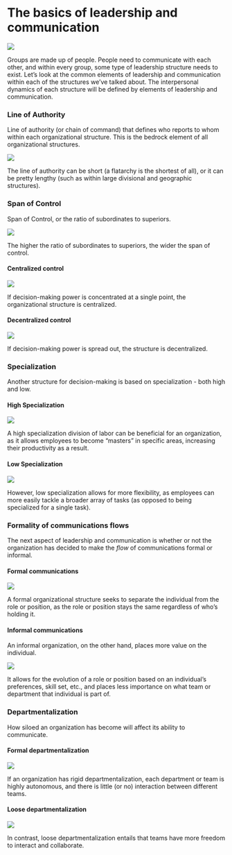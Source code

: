 # The basics of leadership and communication

![](../../../.gitbook/assets/people.png)

Groups are made up of people. People need to communicate with each other, and within every group, some type of leadership structure needs to exist. Let’s look at the common elements of leadership and communication within each of the structures we’ve talked about. The interpersonal dynamics of each structure will be defined by elements of leadership and communication.

### Line of Authority

Line of authority (or chain of command) that defines who reports to whom within each organizational structure. This is the bedrock element of all organizational structures.

![](../../../.gitbook/assets/line-of-authority.png)

The line of authority can be short (a flatarchy is the shortest of all), or it can be pretty lengthy (such as within large divisional and geographic structures).

### Span of Control

Span of Control, or the ratio of subordinates to superiors.

![](../../../.gitbook/assets/centralized.png)

The higher the ratio of subordinates to superiors, the wider the span of control.

#### Centralized control

![](<../../../.gitbook/assets/centralized (1).png>)

If decision-making power is concentrated at a single point, the organizational structure is centralized.

#### Decentralized control

![](<../../../.gitbook/assets/formal-structures (1).png>)

If decision-making power is spread out, the structure is decentralized.

### Specialization

Another structure for decision-making is based on specialization - both high and low.

#### High Specialization

![](../../../.gitbook/assets/high-specialization.png)

A high specialization division of labor can be beneficial for an organization, as it allows employees to become “masters” in specific areas, increasing their productivity as a result.

#### Low Specialization

![](../../../.gitbook/assets/low-specialization.png)

However, low specialization allows for more flexibility, as employees can more easily tackle a broader array of tasks (as opposed to being specialized for a single task).

### Formality of communications flows

The next aspect of leadership and communication is whether or not the organization has decided to make the _flow_ of communications formal or informal.

#### Formal communications

![](../../../.gitbook/assets/formal-structures.png)

A formal organizational structure seeks to separate the individual from the role or position, as the role or position stays the same regardless of who’s holding it.

#### Informal communications

An informal organization, on the other hand, places more value on the individual.

![](../../../.gitbook/assets/informal-structures.png)

It allows for the evolution of a role or position based on an individual’s preferences, skill set, etc., and places less importance on what team or department that individual is part of.

### Departmentalization

How siloed an organization has become will affect its ability to communicate.

#### Formal departmentalization

![](../../../.gitbook/assets/formal-departmentalization.png)

If an organization has rigid departmentalization, each department or team is highly autonomous, and there is little (or no) interaction between different teams.

#### Loose departmentalization

![](../../../.gitbook/assets/loose-departmentalization.png)

In contrast, loose departmentalization entails that teams have more freedom to interact and collaborate.
